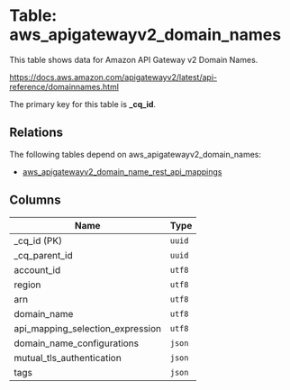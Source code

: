 # Table: aws_apigatewayv2_domain_names

This table shows data for Amazon API Gateway v2 Domain Names.

https://docs.aws.amazon.com/apigatewayv2/latest/api-reference/domainnames.html

The primary key for this table is **_cq_id**.

## Relations

The following tables depend on aws_apigatewayv2_domain_names:
  - [aws_apigatewayv2_domain_name_rest_api_mappings](aws_apigatewayv2_domain_name_rest_api_mappings.md)

## Columns

| Name          | Type          |
| ------------- | ------------- |
|_cq_id (PK)|`uuid`|
|_cq_parent_id|`uuid`|
|account_id|`utf8`|
|region|`utf8`|
|arn|`utf8`|
|domain_name|`utf8`|
|api_mapping_selection_expression|`utf8`|
|domain_name_configurations|`json`|
|mutual_tls_authentication|`json`|
|tags|`json`|